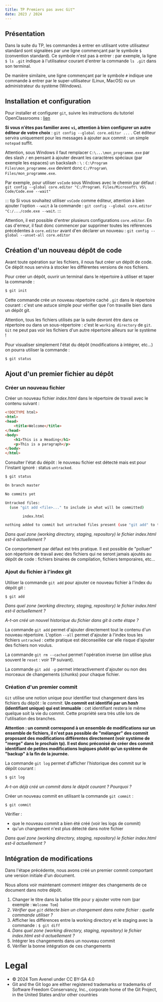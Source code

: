 ```yaml
---
title: TP Premiers pas avec Git™
date: 2023 / 2024
---
```


## Présentation

Dans la suite du TP, les commandes à entrer en utilisant votre utilisateur standard sont signalées par une ligne commençant par le symbole `$` (convention standard). Ce symbole n'est pas à entrer : par exemple, la ligne `$ ls .git` indique à l'utilisateur courant d'entrer la commande `ls .git` dans son terminal.

De manière similaire, une ligne commençant par le symbole `#` indique une commande à entrer par le super-utilisateur (Linux, MacOS) ou un administrateur du système (Windows).

## Installation et configuration

Pour installer et configurer `git`, suivre les instructions du tutoriel OpenClassrooms : [lien](https://openclassrooms.com/fr/courses/7162856-gerez-du-code-avec-git-et-github/7165721-installez-git-sur-votre-ordinateur)

**Si vous n'êtes pas familier avec `vi`, attention à bien configurer un autre éditeur de votre choix** : `git config --global core.editor ...` . Cet éditeur servira uniquement pour les messages à ajouter aux commit : un simple `notepad` suffit.

Attention, sous Windows il faut remplacer `C:\...\mon_programme.exe` par des slash `/` en pensant à ajouter devant les caractères spéciaux (par exemple les espaces) un backslash : `\` : `C:\Program Files\mon_programme.exe` devient donc `C:/Program\ Files/mon_programme.exe`.

Par exemple, pour utiliser `vsCode` sous Windows avec le chemin par défaut : `git config --global core.editor "C:/Program\ Files/Microsoft\ VS\ Code/Code.exe --wait"`

::: tip
Si vous souhaitez utiliser `vsCode` comme éditeur, attention à bien ajouter l'option `--wait` à la commande : `git config --global core.editor "C:/.../code.exe --wait`. 
:::

Attention, il est possible d'entrer plusieurs configurations `core.editor`. En cas d'erreur, il faut donc commencer par supprimer toutes les références précédentes à `core.editor` avant d'en déclarer un nouveau : `git config --global --unset-all core.editor`

## Création d'un nouveau dépôt de code

Avant toute opération sur les fichiers, il nous faut créer un dépôt de code.
Ce dépôt nous servira à stocker les différentes versions de nos fichiers. 

Pour créer un dépôt, ouvrir un terminal dans le répertoire à utiliser et taper la commande :

```bash
$ git init
```

Cette commande crée un nouveau répertoire caché `.git` dans le répertoire courant : c'est une astuce simple pour vérifier que l'on travaille bien dans un dépôt git.

Attention, tous les fichiers utilisés par la suite devront être dans ce répertoire ou dans un sous-répertoire : c'est le `working directory` de `git`. `Git` ne peut pas voir les fichiers d'un autre répertoire ailleurs sur le système !

Pour visualiser simplement l'état du dépôt (modifications à intégrer, etc...) on pourra utiliser la commande :

```bash
$ git status
```

## Ajout d'un premier fichier au dépôt

### Créer un  nouveau fichier

Créer un nouveau fichier _index.html_ dans le répertoire de travail avec le contenu suivant :

```html
<!DOCTYPE html>
<html>
<head>
    <title>Welcome</title>
</head>
<body>
    <h1>This is a Heading</h1>
    <p>This is a paragraph</p>
</body>
</html>
```

Consulter l'état du dépôt : le nouveau fichier est détecté mais est pour l'instant ignoré : status `untracked`.

```bash
$ git status

On branch master

No commits yet

Untracked files:
  (use "git add <file>..." to include in what will be committed)

        index.html

nothing added to commit but untracked files present (use "git add" to track)
```

_Dans quel zone (working directory, staging, repository) le fichier index.html est-il actuellement ?_

Ce comportement par défaut est très pratique. Il est possible de "polluer" son répertoire de travail avec des fichiers qui ne seront jamais ajoutés au dépôt de code : fichiers binaires de compilation, fichiers temporaires, etc...

### Ajout du fichier à l'index git

Utiliser la commande `git add` pour ajouter ce nouveau fichier à l'index du dépôt git :

```bash
$ git add
```

_Dans quel zone (working directory, staging, repository) le fichier index.html est-il actuellement ?_

_A-t-on créé un nouvel historique du fichier dans git à cette étape ?_

La commande `git add` permet d'ajouter directement tout le contenu d'un nouveau répertoire. L'option `--all` permet d'ajouter à l'index tous les fichiers `untracked` : cette pratique est déconseillée car elle risque d'ajouter des fichiers non voulus.

La commande `git rm --cached` permet l'opération inverse (on utilise plus souvent le `reset` : voir TP suivant).

La commande `git add -p` permet interactivement d'ajouter ou non des morceaux de changements (chunks) pour chaque fichier.

### Création d'un premier commit

`Git` utilise une notion unique pour identifier tout changement dans les fichiers du dépôt : le _commit_. **Un commit est identifié par un _hash_ (identifiant unique) qui est immuable** : cet identifiant restera le même quelque soit la vie du commit. Cette propriété sera très utile lors de l'utilisation des branches.

**Attention : un commit correspond à un ensemble de modifications sur un ensemble de fichiers, il n'est pas possible de "mélanger" des commit proposant des modifications différentes directement (voir système de "merge" dans le prochain tp). Il est donc préconisé de créer des commit identifiant de petites modifications logiques plutôt qu'un système de "backup" à la fin de la journée.**

La commande `git log` permet d'afficher l'historique des commit sur le dépôt courant :

```bash
$ git log
```

_A-t-on déjà créé un commit dans le dépôt courant ? Pourquoi ?_

Créer un nouveau commit en utilisant la commande `git commit` :

```bash
$ git commit
```

Vérifier :
- que le nouveau commit a bien été créé (voir les logs de commit)
- qu'un changement n'est plus détecté dans notre fichier

_Dans quel zone (working directory, staging, repository) le fichier index.html est-il actuellement ?_

## Intégration de modifications

Dans l'étape précédente, nous avons créé un premier commit comportant une version initiale d'un document.

Nous allons voir maintenant comment intégrer des changements de ce document dans notre dépôt.

1. Changer le titre dans la balise title pour y ajouter votre nom (par exemple : `Welcome Tom`)
2. _Vérifier que `git` détecte bien un changement dans notre fichier : quelle commande utiliser ?_
3. Afficher les différences entre la working directory et le staging avec la commande : `$ git diff`
4. _Dans quel zone (working directory, staging, repository) le fichier index.html est-il actuellement ?_
5. Intégrer les changements dans un nouveau commit
6. Vérifier la bonne intégration de ces changements

# Legal

- © 2024 Tom Avenel under CC  BY-SA 4.0
- Git and the Git logo are either registered trademarks or trademarks of Software Freedom Conservancy, Inc., corporate home of the Git Project, in the United States and/or other countries
